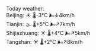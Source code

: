 Today weather:  
Beijing: ☀️   🌡️-3°C 🌬️↓4km/h  
Tianjin: 🌫  🌡️+5°C 🌬️↗7km/h  
Shijiazhuang: ☀️   🌡️+4°C 🌬️↗5km/h  
Tangshan: ☀️   🌡️+2°C 🌬️↗8km/h  
